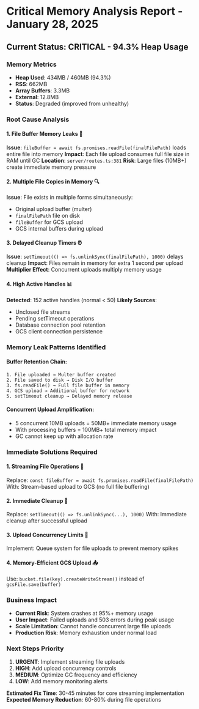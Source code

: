 # Critical Memory Analysis Report - January 28, 2025

## Current Status: CRITICAL - 94.3% Heap Usage

### Memory Metrics
- **Heap Used**: 434MB / 460MB (94.3%)
- **RSS**: 662MB 
- **Array Buffers**: 3.3MB
- **External**: 12.8MB
- **Status**: Degraded (improved from unhealthy)

### Root Cause Analysis

#### 1. File Buffer Memory Leaks 🚨
**Issue**: `fileBuffer = await fs.promises.readFile(finalFilePath)` loads entire file into memory
**Impact**: Each file upload consumes full file size in RAM until GC
**Location**: `server/routes.ts:381`
**Risk**: Large files (10MB+) create immediate memory pressure

#### 2. Multiple File Copies in Memory 🔍
**Issue**: File exists in multiple forms simultaneously:
- Original upload buffer (multer)
- `finalFilePath` file on disk  
- `fileBuffer` for GCS upload
- GCS internal buffers during upload

#### 3. Delayed Cleanup Timers ⏰
**Issue**: `setTimeout(() => fs.unlinkSync(finalFilePath), 1000)` delays cleanup
**Impact**: Files remain in memory for extra 1 second per upload
**Multiplier Effect**: Concurrent uploads multiply memory usage

#### 4. High Active Handles 📊
**Detected**: 152 active handles (normal < 50)
**Likely Sources**: 
- Unclosed file streams
- Pending setTimeout operations
- Database connection pool retention
- GCS client connection persistence

### Memory Leak Patterns Identified

#### Buffer Retention Chain:
```
1. File uploaded → Multer buffer created
2. File saved to disk → Disk I/O buffer  
3. fs.readFile() → Full file buffer in memory
4. GCS upload → Additional buffer for network
5. setTimeout cleanup → Delayed memory release
```

#### Concurrent Upload Amplification:
- 5 concurrent 10MB uploads = 50MB+ immediate memory usage
- With processing buffers = 100MB+ total memory impact
- GC cannot keep up with allocation rate

### Immediate Solutions Required

#### 1. Streaming File Operations 🌊
Replace: `const fileBuffer = await fs.promises.readFile(finalFilePath)`
With: Stream-based upload to GCS (no full file buffering)

#### 2. Immediate Cleanup 🧹
Replace: `setTimeout(() => fs.unlinkSync(...), 1000)`
With: Immediate cleanup after successful upload

#### 3. Upload Concurrency Limits 🚦
Implement: Queue system for file uploads to prevent memory spikes

#### 4. Memory-Efficient GCS Upload 📤
Use: `bucket.file(key).createWriteStream()` instead of `gcsFile.save(buffer)`

### Business Impact
- **Current Risk**: System crashes at 95%+ memory usage
- **User Impact**: Failed uploads and 503 errors during peak usage
- **Scale Limitation**: Cannot handle concurrent large file uploads
- **Production Risk**: Memory exhaustion under normal load

### Next Steps Priority
1. **URGENT**: Implement streaming file uploads 
2. **HIGH**: Add upload concurrency controls
3. **MEDIUM**: Optimize GC frequency and efficiency
4. **LOW**: Add memory monitoring alerts

**Estimated Fix Time**: 30-45 minutes for core streaming implementation
**Expected Memory Reduction**: 60-80% during file operations
